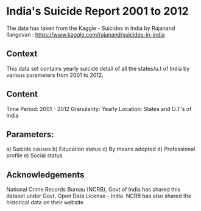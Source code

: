 # India's Suicide Report 2001 to 2012
The data has taken from the Kaggle - Suicides in India by Rajanand Ilangovan : https://www.kaggle.com/rajanand/suicides-in-india

## Context
This data set contains yearly suicide detail of all the states/u.t of India by various parameters from 2001 to 2012.

## Content
Time Period: 2001 - 2012 Granularity: Yearly Location: States and U.T's of India

## Parameters:

a) Suicide causes b) Education status c) By means adopted d) Professional profile e) Social status

## Acknowledgements
National Crime Records Bureau (NCRB), Govt of India has shared this dataset under Govt. Open Data License - India. NCRB has also shared the historical data on their website

